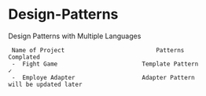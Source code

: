 # Design-Patterns
 
 Design Patterns with Multiple Languages
 
     Name of Project                          Patterns                         Complated
     -  Fight Game                        Template Pattern                        ✓
     -  Employe Adapter                   Adapter Pattern                      will be updated later
